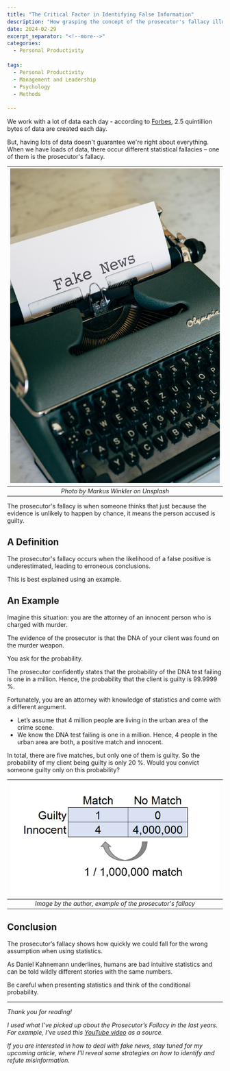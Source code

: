 ```yaml
---
title: "The Critical Factor in Identifying False Information"
description: "How grasping the concept of the prosecutor's fallacy illuminates the mechanics of false information"
date: 2024-02-29
excerpt_separator: "<!--more-->"
categories:
  - Personal Productivity

tags:
  - Personal Productivity
  - Management and Leadership
  - Psychology
  - Methods

---
```

We work with a lot of data each day - according to [Forbes](https://www.forbes.com/sites/bernardmarr/2018/05/21/how-much-data-do-we-create-every-day-the-mind-blowing-stats-everyone-should-read/), 2.5 quintillion bytes of data are created each day.

But, having lots of data doesn't guarantee we're right about everything. When we have loads of data, there occur different statistical fallacies – one of them is the prosecutor's fallacy.

| ![image](/assets/images/markus-winkler-fake-news-unsplash.jpg) |
|:--:|
| *Photo by Markus Winkler on Unsplash* |

The prosecutor's fallacy is when someone thinks that just because the evidence is unlikely to happen by chance, it means the person accused is guilty.

## A Definition

The prosecutor's fallacy occurs when the likelihood of a false positive is underestimated, leading to erroneous conclusions.

This is best explained using an example.

## An Example

Imagine this situation: you are the attorney of an innocent person who is charged with murder.

The evidence of the prosecutor is that the DNA of your client was found on the murder weapon.

You ask for the probability.

The prosecutor confidently states that the probability of the DNA test failing is one in a million. Hence, the probability that the client is guilty is 99.9999 %.

Fortunately, you are an attorney with knowledge of statistics and come with a different argument.

- Let’s assume that 4 million people are living in the urban area of the crime scene.
- We know the DNA test failing is one in a million. Hence, 4 people in the urban area are both, a positive match and innocent.

In total, there are five matches, but only one of them is guilty. So the probability of my client being guilty is only 20 %. Would you convict someone guilty only on this probability?

| ![image](/assets/images/Prosecutors_Fallacy_Example_DNA.PNG) |
|:--:|
| *Image by the author, example of the prosecutor's fallacy* |

## Conclusion

The prosecutor’s fallacy shows how quickly we could fall for the wrong assumption when using statistics.

As Daniel Kahnemann underlines, humans are bad intuitive statistics and can be told wildly different stories with the same numbers.

Be careful when presenting statistics and think of the conditional probability.

---

*Thank you for reading!*

*I used what I’ve picked up about the Prosecutor’s Fallacy in the last years. For example, I’ve used this [YouTube video](https://www.youtube.com/watch?v=eesUdFlYMh8) as a source.*

*If you are interested in how to deal with fake news, stay tuned for my upcoming article, where I’ll reveal some strategies on how to identify and refute misinformation.*